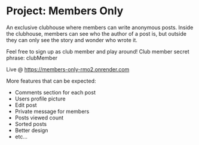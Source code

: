 # Project: Members Only

An exclusive clubhouse where members can write anonymous posts. Inside the clubhouse, members can see who the author of a post is, but outside they can only see the story and wonder who wrote it.

Feel free to sign up as club member and play around!
Club member secret phrase: clubMember

Live @ https://members-only-rmo2.onrender.com

More features that can be expected:
- Comments section for each post
- Users profile picture
- Edit post
- Private message for members
- Posts viewed count
- Sorted posts
- Better design
- etc...
